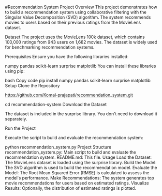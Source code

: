 #Recommendation System Project
Overview
This project demonstrates how to build a recommendation system using collaborative filtering with the Singular Value Decomposition (SVD) algorithm. The system recommends movies to users based on their previous ratings from the MovieLens dataset.

Dataset
The project uses the MovieLens 100k dataset, which contains 100,000 ratings from 943 users on 1,682 movies. The dataset is widely used for benchmarking recommendation systems.

Prerequisites
Ensure you have the following libraries installed:

numpy
pandas
scikit-learn
surprise
matplotlib
You can install these libraries using pip:

bash
Copy code
pip install numpy pandas scikit-learn surprise matplotlib
Setup
Clone the Repository

https://github.com/Komal-prajapati/recommendation_system.git

cd recommendation-system
Download the Dataset

The dataset is included in the surprise library. You don't need to download it separately.

Run the Project

Execute the script to build and evaluate the recommendation system:

python recommendation_system.py
Project Structure
recommendation_system.py: Main script to build and evaluate the recommendation system.
README.md: This file.
Usage
Load the Dataset: The MovieLens dataset is loaded using the surprise library.
Build the Model: The SVD algorithm is used to build the recommendation model.
Evaluate the Model: The Root Mean Squared Error (RMSE) is calculated to assess the model's performance.
Make Recommendations: The system generates top movie recommendations for users based on estimated ratings.
Visualize Results: Optionally, the distribution of estimated ratings is plotted.
